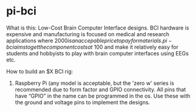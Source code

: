 # pi-bci
What is this: Low-Cost Brain Computer Interface designs. BCI hardware is expensive and manufacturing is focused on medical and research applications where $2000 is an accepable price to pay for materials. pi-bci aims to get the component costs at ~$100 and make it relatively easy for students and hobbyists to play with brain computer interfaces using EEGs etc. 

How to build an $X BCI rig:

1. Raspberry Pi (any model is acceptable, but the 'zero w' series is recommended due to form factor and GPIO connectivity. 
All pins that have “GPIO” in the name can be programmed in the os. Use these with the ground and voltage pins to implement the designs. 
